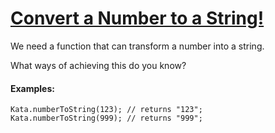 # [Convert a Number to a String!](https://www.codewars.com/kata/convert-a-number-to-a-string "https://www.codewars.com/kata/5265326f5fda8eb1160004c8")

We need a function that can transform a number into a string.

What ways of achieving this do you know?

#### Examples:

```
Kata.numberToString(123); // returns "123";   
Kata.numberToString(999); // returns "999";
```